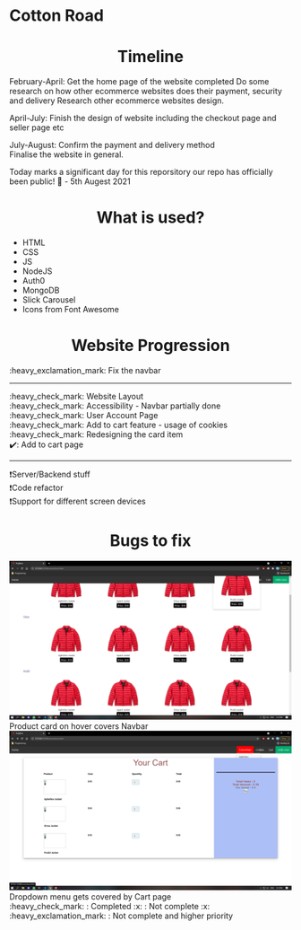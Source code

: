 # Cotton Road

<h1 align="center"> Timeline</h1>	
February-April: Get the home page of the website completed
		Do some research on how other ecommerce websites does their payment, security and delivery  
		Research other ecommerce websites design.   

April-July: Finish the design of website including the checkout page and seller page etc  

July-August: Confirm the payment and delivery method  
	     Finalise the website in general.  
	      
Today marks a significant day for this reporsitory our repo has officially been public! 🥳 - 5th Augest 2021	      
<h1 align="center">What is used?</h1>
<ul>
	<li>HTML</li>
	<li>CSS</li>
	<li>JS</li>
	<li>NodeJS</li>
	<li>Auth0</li>
	<li>MongoDB</li>
	<li>Slick Carousel</li>
	<li>Icons from Font Awesome</li>
</ul>
<h1 align="center">Website Progression</h1>
:heavy_exclamation_mark: Fix the navbar<br>
<hr>
:heavy_check_mark: Website Layout<br>
:heavy_check_mark: Accessibility - Navbar partially done<br>
:heavy_check_mark: User Account Page<br>
:heavy_check_mark: Add to cart feature - usage of cookies <br>
:heavy_check_mark: Redesigning the card item <br>
✔️: Add to cart page <br>
<hr>

:heavy_exclamation_mark:Server/Backend stuff <br>
:heavy_exclamation_mark:Code refactor <br>
:heavy_exclamation_mark:Support for different screen devices <br>


<h1 align="center">Bugs to fix</h1>
<img src="bugsImages/Untitled.png">
Product card on hover covers Navbar
<br>
<img src="bugsImages/1Untitled.png">
Dropdown menu gets covered by Cart page
<br>
:heavy_check_mark: : Completed
:x: : Not complete
:x: :heavy_exclamation_mark: : Not complete and higher priority

